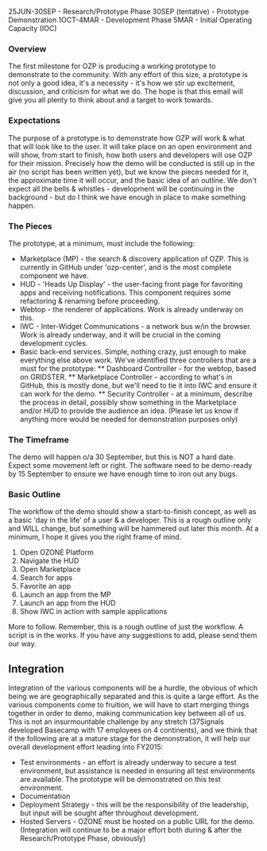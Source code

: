 25JUN-30SEP - Research/Prototype Phase
30SEP (tentative) - Prototype Demonstration
1OCT-4MAR - Development Phase
5MAR - Initial Operating Capacity (IOC)


### Overview
The first milestone for OZP is producing a working prototype to demonstrate to the community.  With any effort of this size, a prototype is not only a good idea, it's a necessity - it's how we stir up excitement, discussion, and criticism for what we do.  The hope is that this email will give you all plenty to think about and a target to work towards.

### Expectations
The purpose of a prototype is to demonstrate how OZP will work & what that will look like to the user.  It will take place on an open environment and will show, from start to finish, how both users and developers will use OZP for their mission.  Precisely how the demo will be conducted is still up in the air (no script has been written yet), but we know the pieces needed for it, the approximate time it will occur, and the basic idea of an outline.  We don't expect all the bells & whistles - development will be continuing in the background - but do I think we have enough in place to make something happen.

### The Pieces
The prototype, at a minimum, must include the following:
* Marketplace (MP) - the search & discovery application of OZP.  This is currently in GitHub under 'ozp-center', and is the most complete component we have.
* HUD - 'Heads Up Display' - the user-facing front page for favoriting apps and receiving notifications.  This component requires some refactoring & renaming before proceeding.
* Webtop - the renderer of applications.  Work is already underway on this.
* IWC - Inter-Widget Communications - a network bus w/in the browser.  Work is already underway, and it will be crucial in the coming development cycles.
* Basic back-end services.  Simple, nothing crazy, just enough to make everything else above work.  We've identified three controllers that are a must for the prototype:
** Dashboard Controller - for the webtop, based on GRIDSTER. 
** Marketplace Controller - according to what's in GitHub, this is mostly done, but we'll need to tie it into IWC and ensure it can work for the demo.
** Security Controller - at a minimum, describe the process in detail, possibly show something in the Marketplace and/or HUD to provide the audience an idea.
(Please let us know if anything more would be needed for demonstration purposes only)

### The Timeframe
The demo will happen o/a 30 September, but this is NOT a hard date.  Expect some movement left or right.  The software need to be demo-ready by 15 September to ensure we have enough time to iron out any bugs.

### Basic Outline
The workflow of the demo should show a start-to-finish concept, as well as a basic 'day in the life' of a user & a developer.  This is a rough outline only and WILL change, but something will be hammered out later this month.  At a minimum, I hope it gives you the right frame of mind.

1. Open OZONE Platform
2. Navigate the HUD
3. Open Marketplace
4. Search for apps
5. Favorite an app
6. Launch an app from the MP
7. Launch an app from the HUD
8. Show IWC in action with sample applications

More to follow.  Remember, this is a rough outline of just the workflow.  A script is in the works.  If you have any suggestions to add, please send them our way.

## Integration
Integration of the various components will be a hurdle, the obvious of which being we are geographically separated and this is quite a large effort.  As the various components come to fruition, we will have to start merging things together in order to demo, making communication key between all of us.  This is not an insurmountable challenge by any stretch (37Signals developed Basecamp with 17 employees on 4 continents), and we think that if the following are at a mature stage for the demonstration, it will help our overall development effort leading into FY2015:
* Test environments - an effort is already underway to secure a test environment, but assistance is needed in ensuring all test environments are available.  The prototype will be demonstrated on this test environment.
* Documentation
* Deployment Strategy - this will be the responsibility of the leadership, but input will be sought after throughout development.
* Hosted Servers - OZONE must be hosted on a public URL for the demo.
(Integration will continue to be a major effort both during & after the Research/Prototype Phase, obviously)